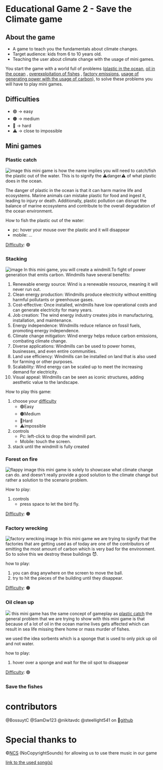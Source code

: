 # Educational Game 2 - Save the Climate game
## About the game
- A game to teach you the fundamentals about climate changes.
- Target audience: kids from 6 to 10 years old.
- Teaching the user about climate change with the usage of mini games.

You start the game with a world full of problems ([plastic in the ocean](#plastic-catch), [oil in the ocean](#oil-clean-up) , [overexploitation of fishes](#save-the-fishes) , [factory emissions](#factory-wrecking), [usage of generating power with the usage of carbon](#stacking)), to solve these problems you will have to play mini games.

## Difficulties
- :green_circle: &rarr; easy
- :orange_circle: &rarr; medium
- :red_circle: &rarr; hard
- :warning: &rarr; close to impossible
## Mini games
### Plastic catch
![image](assets/plasticgame.png)
this mini game is how the name implies you will need to catch/fish the plastic out of the water.
This is to signify the :warning:danger:warning: of what plastic does in the ocean.

The danger of plastic in the ocean is that it can harm marine life and ecosystems. Marine animals can mistake plastic for food and ingest it, leading to injury or death. Additionally, plastic pollution can disrupt the balance of marine ecosystems and contribute to the overall degradation of the ocean environment.

How to fish the plastic out of the water:
- pc: hover your mouse over the plastic and it will disappear
- mobile: ...

[Difficulty](#difficulties): :green_circle:
### Stacking
![image](assets/turbinegame.png)
In this mini game, you will create a windmill.To fight of power generation that emits carbon. Windmills have several benefits:
1. Renewable energy source: Wind is a renewable resource, meaning it will never run out.
2. Clean energy production: Windmills produce electricity without emitting harmful pollutants or greenhouse gases.
3. Cost-effective: Once installed, windmills have low operational costs and can generate electricity for many years.
4. Job creation: The wind energy industry creates jobs in manufacturing, installation, and maintenance.
5. Energy independence: Windmills reduce reliance on fossil fuels, promoting energy independence.
6. Climate change mitigation: Wind energy helps reduce carbon emissions, combating climate change.
7. Diverse applications: Windmills can be used to power homes, businesses, and even entire communities.
8. Land use efficiency: Windmills can be installed on land that is also used for farming or other purposes.
9. Scalability: Wind energy can be scaled up to meet the increasing demand for electricity.
10. Visual appeal: Windmills can be seen as iconic structures, adding aesthetic value to the landscape.

How to play this game:
1. choose your [difficulty](#difficulties)
    - :green_circle:Easy 
    - :orange_circle:Medium 
    - :red_circle:Hard 
    - :warning:impossible
2. controls
    - Pc: left-click to drop the windmill part.
    - Mobile: touch the screen.
3. stack until the windmill is fully created

### Forest on fire
![flappy image](CodeGame/assets/markdown/screenshot_flappy.png)
this mini game is solely to showcase what climate change can do. and doesn't really provide a good solution to the climate change but rather a solution to the scenario problem.

How to play:
1. controls
    - press space to let the bird fly.

[Difficulty](#difficulties): :orange_circle:

### Factory wrecking
![factory wrecking image](assets/factorygame.png)
In this mini game we are trying to signify that the factories that are getting used as of today are one of the contributors of emitting the most amount of carbon which is very bad for the environment. So to solve this we destroy these buildings :smiling_imp:.

how to play:
1. you can drag anywhere on the screen to move the ball.
2. try to hit the pieces of the building until they disappear.

[Difficulty](#difficulties): :orange_circle:
### Oil clean up
![](assets/plasticgame.png)
this mini game has the same concept of gameplay as [plastic catch](#plastic-catch)
the general problem that we are trying to show with this mini game is that because of a lot of oil in the ocean marine lives gets affected which can result in sea life missing there home or mass murder of fishes.

we used the idea sorbents which is a sponge that is used to only pick up oil and not water.

how to play:
1. hover over a sponge and wait for the oil spot to disappear

[Difficulty](#difficulties): :green_circle:
### Save the fishes
# contributors
@BossuytC @SamDw123 @nikitavdc @steellight541
on :office:[github](https://github.com/vives-project-xp/EducationalGame2/)
# Special thanks to
&copy;[NCS](https://www.ncs.io) (NoCopyrightSounds) for allowing us to use there music in our game

[link to the used song(s)](https://youtu.be/HBluMFFdoPk)